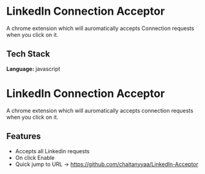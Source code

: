 
# LinkedIn Connection Acceptor

A chrome extension which will auromatically accepts Connection requests when you click on it.


## Tech Stack

**Language:** javascript




# LinkedIn Connection Acceptor

A chrome extension which will auromatically accepts connection requests when you click on it.


## Features

- Accepts all Linkedin requests
- On click Enable
- Quick jump to URL -> https://github.com/chaitanyyaa/LinkedIn-Acceptor


